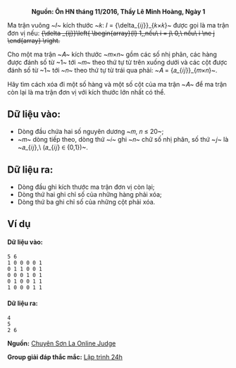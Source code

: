 **<center>Nguồn: Ôn HN tháng 11/2016, Thầy Lê Minh Hoàng, Ngày 1</center>**

Ma trận vuông ~𝐼~ kích thước ~𝑘: 𝐼 = \{\delta_{𝑖𝑗}\}_{𝑘×𝑘}~ được gọi là ma trận đơn vị nếu:
~~{\delta _{ij}}\left\{ \begin{array}{l}
1,\,nếu\ i = j\\
0,\ nếu\ i \ne j
\end{array} \right.~~

Cho một ma trận ~𝐴~ kích thước ~𝑚×𝑛~ gồm các số nhị phân, các hàng được đánh số từ ~1~ tới ~𝑚~ theo thứ tự từ trên xuống dưới và các cột được đánh số từ ~1~ tới ~𝑛~ theo thứ tự từ trái qua phải: ~𝐴 = \{𝑎_{𝑖𝑗}\}_{𝑚×𝑛}~.

Hãy tìm cách xóa đi một số hàng và một số cột của ma trận ~𝐴~ để ma trận còn lại là ma trận đơn vị với kích thước lớn nhất có thể.

## Dữ liệu vào:
- Dòng đầu chứa hai số nguyên dương ~𝑚, 𝑛 ≤ 20~;
- ~𝑚~ dòng tiếp theo, dòng thứ ~𝑖~ ghi ~𝑛~ chữ số nhị phân, số thứ ~𝑗~ là ~𝑎_{𝑖𝑗},\ (𝑎_{𝑖𝑗} ∈ \{0,1\})~.

## Dữ liệu ra:
- Dòng đầu ghi kích thước ma trận đơn vị còn lại;
- Dòng thứ hai ghi chỉ số của những hàng phải xóa;
- Dòng thứ ba ghi chỉ số của những cột phải xóa.

## Ví dụ 
#### Dữ liệu vào:
```
5 6
1 0 0 0 0 1
0 1 1 0 0 1
0 0 0 1 0 1
0 1 0 0 1 1
1 0 0 0 1 1
```

#### Dữ liệu ra:
```
4
5
2 6
```

**Nguồn:** [Chuyên Sơn La Online Judge](http://csloj.ddns.net/)

**Group giải đáp thắc mắc:** [Lập trình 24h](https://www.facebook.com/groups/1386904321519984)